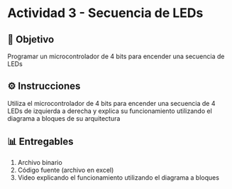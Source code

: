 # Actividad 3 - Secuencia de LEDs
## 🎯 Objetivo
Programar un microcontrolador de 4 bits para encender una secuencia de LEDs

## ⚙️ Instrucciones
Utiliza el microcontrolador de 4 bits para encender una secuencia de 4 LEDs de izquierda a derecha y explica su funcionamiento utilizando el diagrama a bloques de su arquitectura

## 📊 Entregables
1. Archivo binario
2. Código fuente (archivo en excel)
3. Video explicando el funcionamiento utilizando el diagrama a bloques
   

